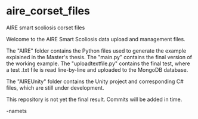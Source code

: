 # aire_corset_files
AIRE smart scoliosis corset files

Welcome to the AIRE Smart Scoliosis data upload and management files.

The "AIRE" folder contains the Python files used to generate the example explained in the Master's thesis.
The "main.py" contains the final version of the working example.
The "uploadtextfile.py" contains the final test, where a test .txt file is read line-by-line and uploaded to the MongoDB database.

The "AIREUnity" folder contains the Unity project and corresponding C# files, which are still under development.

This repository is not yet the final result. Commits will be added in time.

-namets
